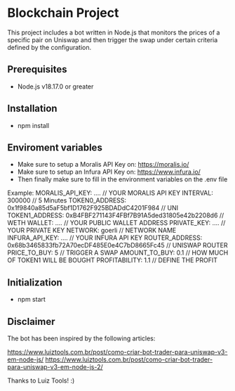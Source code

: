 # Blockchain Project

This project includes a bot written in Node.js that monitors the prices of a specific pair on Uniswap and then trigger the swap under certain criteria defined by the configuration.

## Prerequisites

- Node.js v18.17.0 or greater

## Installation

- npm install

## Enviroment variables

- Make sure to setup a Moralis API Key on: https://moralis.io/
- Make sure to setup an Infura API Key on: https://www.infura.io/
- Then finally make sure to fill in the environment variables on the .env file

Example:
MORALIS_API_KEY: .... // YOUR MORALIS API KEY
INTERVAL: 300000 // 5 Minutes
TOKEN0_ADDRESS: 0x1f9840a85d5aF5bf1D1762F925BDADdC4201F984 // UNI
TOKEN1_ADDRESS: 0xB4FBF271143F4FBf7B91A5ded31805e42b2208d6 // WETH
WALLET: .... // YOUR PUBLIC WALLET ADDRESS
PRIVATE_KEY: .... // YOUR PRIVATE KEY
NETWORK: goerli // NETWORK NAME
INFURA_API_KEY: .... // YOUR INFURA API KEY
ROUTER_ADDRESS: 0x68b3465833fb72A70ecDF485E0e4C7bD8665Fc45 // UNISWAP ROUTER
PRICE_TO_BUY: 5 // TRIGGER A SWAP
AMOUNT_TO_BUY: 0.1 // HOW MUCH OF TOKEN1 WILL BE BOUGHT
PROFITABILITY: 1.1 // DEFINE THE PROFIT

## Initialization

- npm start

## Disclaimer

The bot has been inspired by the following articles:

https://www.luiztools.com.br/post/como-criar-bot-trader-para-uniswap-v3-em-node-js/
https://www.luiztools.com.br/post/como-criar-bot-trader-para-uniswap-v3-em-node-js-2/ 

Thanks to Luiz Tools! :)